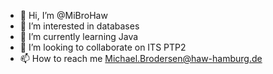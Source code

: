 - 👋 Hi, I’m @MiBroHaw
- 👀 I’m interested in databases
- 🌱 I’m currently learning Java
- 💞️ I’m looking to collaborate on ITS PTP2 
- 📫 How to reach me Michael.Brodersen@haw-hamburg.de

<!---
MiBroHaw/MiBroHaw is a ✨ special ✨ repository because its `README.md` (this file) appears on your GitHub profile.
You can click the Preview link to take a look at your changes.
--->
